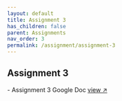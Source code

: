 ```yaml
---
layout: default
title: Assignment 3
has_children: false
parent: Assignments
nav_order: 3
permalink: /assignment/assignment-3
---
```




<h2>Assignment 3</h2>
- Assignment 3 Google Doc <a href="https://docs.google.com/document/d/15HV3Lwl0MfZ-Rrw_ElxCn28E41gj1NSmLfXfBvn4jh0/edit?usp=sharing" target="_blank" rel="noopener">view &#x2197;</a>

